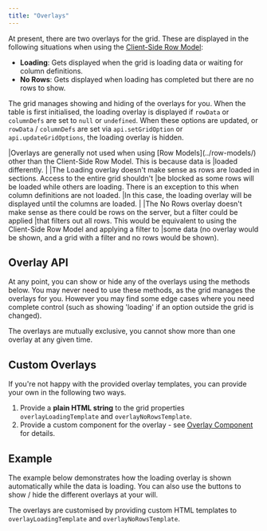 ```yaml
---
title: "Overlays"
---
```


At present, there are two overlays for the grid. These are displayed in the following situations when using the [Client-Side Row Model](/client-side-model/):

- **Loading**: Gets displayed when the grid is loading data or waiting for column definitions.
- **No Rows**: Gets displayed when loading has completed but there are no rows to show.

The grid manages showing and hiding of the overlays for you. When the table is first initialised, the loading overlay is displayed if `rowData` or `columnDefs` are set to `null` or `undefined`. When these options are updated, or `rowData` / `columnDefs` are set via `api.setGridOption` or `api.updateGridOptions`, the loading overlay is hidden.

<note>
|Overlays are generally not used when using [Row Models](../row-models/) other than the Client-Side Row Model. This is because data is
|loaded differently.
|
|The Loading overlay doesn't make sense as rows are loaded in sections. Access to the entire grid shouldn't
|be blocked as some rows will be loaded while others are loading. There is an exception to this when column definitions are not loaded.
|In this case, the loading overlay will be displayed until the columns are loaded.
|
|The No Rows overlay doesn't make sense as there could be rows on the server, but a filter could be applied
|that filters out all rows. This would be equivalent to using the Client-Side Row Model and applying a filter to
|some data (no overlay would be shown, and a grid with a filter and no rows would be shown).
</note>

## Overlay API

At any point, you can show or hide any of the overlays using the methods below. You may never need to use these methods, as the grid manages the overlays for you. However you may find some edge cases where you need complete control (such as showing 'loading' if an option outside the grid is changed).

<api-documentation source='grid-api/api.json' section='overlays' config='{"overrideBottomMargin":"1rem"}'></api-documentation>

The overlays are mutually exclusive, you cannot show more than one overlay at any given time.

## Custom Overlays

If you're not happy with the provided overlay templates, you can provide your own in the following two ways.

1. Provide a **plain HTML string** to the grid properties `overlayLoadingTemplate` and `overlayNoRowsTemplate`. 
1. Provide a custom component for the overlay - see [Overlay Component](/component-overlay/) for details.


## Example

The example below demonstrates how the loading overlay is shown automatically while the data is loading. You can also use the buttons to show / hide the different overlays at your will. 

The overlays are customised by providing custom HTML templates to `overlayLoadingTemplate` and `overlayNoRowsTemplate`.

<grid-example title='Overlays' name='overlays' type='mixed' options='{ "exampleHeight": 350 }'></grid-example>




